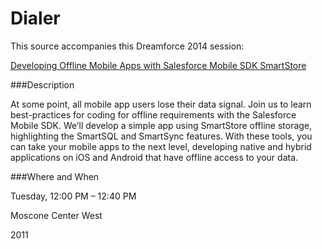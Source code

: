 # Dialer

This source accompanies this Dreamforce 2014 session:

[Developing Offline Mobile Apps with Salesforce Mobile SDK SmartStore
](https://success.salesforce.com/Ev_Sessions#/session/a2q30000000gup5AAA)

###Description

At some point, all mobile app users lose their data signal. Join us to learn best-practices for coding for offline requirements with the Salesforce Mobile SDK. We’ll develop a simple app using SmartStore offline storage, highlighting the SmartSQL and SmartSync features. With these tools, you can take your mobile apps to the next level, developing native and hybrid applications on iOS and Android that have offline access to your data.

###Where and When

Tuesday, 12:00 PM – 12:40 PM

Moscone Center West

2011